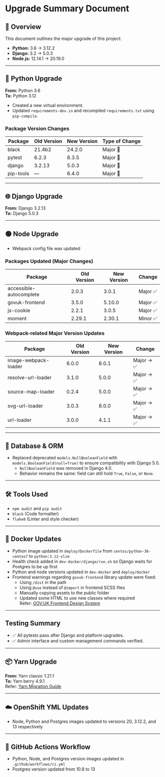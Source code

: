 # Upgrade Summary Document

## 🔧 Overview
This document outlines the major upgrade of this project:

- **Python:** 3.6 → 3.12.2  
- **Django:** 3.2 → 5.0.3  
- **Node.js:** 12.14.1 → 20.19.0  

---

## 🐍 Python Upgrade

**From:** Python 3.6  
**To:** Python 3.12

- Created a new virtual environment.
- Updated `requirements-dev.in` and recompiled `requirements.txt` using `pip-compile`.

### Package Version Changes

| Package    | Old Version | New Version | Type of Change |
|------------|-------------|-------------|----------------|
| black      | 21.4b2      | 24.2.0      | Major 🔺       |
| pytest     | 6.2.3       | 8.3.5       | Major 🔺       |
| django     | 3.2.13      | 5.0.3       | Major 🔺       |
| pip-tools  | —           | 6.4.0       | Major 🔺       |

---

## 🌐 Django Upgrade

**From:** Django 3.2.13  
**To:** Django 5.0.3

---

## 🟢  Node Upgrade

- Webpack config file was updated

### Packages Updated (Major Changes)

| Package               | Old Version | New Version | Change    |
|-----------------------|-------------|-------------|-----------|
| accessible-autocomplete| 2.0.3       | 3.0.1       | Major ✅  |
| govuk-frontend        | 3.5.0       | 5.10.0      | Major ✅  |
| js-cookie             | 2.2.1       | 3.0.5       | Major ✅  |
| moment                | 2.29.1      | 2.30.1      | Minor ✅  |

### Webpack-related Major Version Updates

| Package              | Old Version | New Version | Change   |
|----------------------|-------------|-------------|----------|
| image-webpack-loader  | 6.0.0       | 8.0.1       | Major → ✅ |
| resolve-url-loader    | 3.1.0       | 5.0.0       | Major → ✅ |
| source-map-loader     | 0.2.4       | 5.0.0       | Major → ✅ |
| svg-url-loader       | 3.0.3       | 8.0.0       | Major → ✅ |
| url-loader           | 3.0.0       | 4.1.1       | Major → ✅ |

---

## 🔄 Database & ORM

- Replaced deprecated `models.NullBooleanField` with `models.BooleanField(null=True)` to ensure compatibility with Django 5.0.  
  - `NullBooleanField` was removed in Django 4.0.  
  - Behavior remains the same: field can still hold `True`, `False`, or `None`.

---

## 🛠 Tools Used

- `npm audit` and `pip audit`
- `black` (Code formatter)
- `flake8` (Linter and style checker)

---

## 🐳 Docker Updates

- Python image updated in `deploy/Dockerfile` from `centos/python-36-centos7` to `python:3.12-slim`
- Health check added in `dev-docker/django/run.sh` so Django waits for Postgres to be up first
- Python and node versions updated in `dev-docker` and `deploy/docker`
- Frontend warnings regarding `govuk-frontend` library update were fixed:
  - Using `/dist` in the path
  - Using `@use` instead of `@import` in frontend SCSS files
  - Manually copying assets to the public folder
  - Updated some HTML to use new classes where required  
  Refer: [GOV.UK Frontend Design System](https://frontend.design-system.service.gov.uk/import-font-and-images-assets/#if-you-have-your-own-folder-structure)

---

## Testing Summary

- ✅ All pytests pass after Django and platform upgrades.
- ✅ Admin interface and custom management commands verified.

---

## 📦 Yarn Upgrade

**From:** Yarn classic 1.21.1  
**To:** Yarn berry 4.9.1  
Refer: [Yarn Migration Guide](https://yarnpkg.com/migration/guide)

---

## ☁️ OpenShift YML Updates

- Node, Python and Postgres images updated to versions 20, 3.12.2, and 13 respectively

---

## 📁 GitHub Actions Workflow

- Python, Node, and Postgres version images updated in `.github/workflows/ci.yml`
- Postgres version updated from 10.8 to 13

